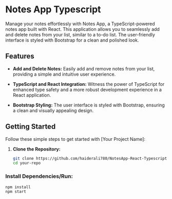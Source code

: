 # Notes App Typescript



Manage your notes effortlessly with Notes App, a TypeScript-powered notes app built with React. This application allows you to seamlessly add and delete notes from your list, similar to a to-do list. The user-friendly interface is styled with Bootstrap for a clean and polished look.



## Features

- **Add and Delete Notes:** Easily add and remove notes from your list, providing a simple and intuitive user experience.

- **TypeScript and React Integration:** Witness the power of TypeScript for enhanced type safety and a more robust development experience in a React application.

- **Bootstrap Styling:** The user interface is styled with Bootstrap, ensuring a clean and visually appealing design.

## Getting Started

Follow these simple steps to get started with [Your Project Name]:

1. **Clone the Repository:**
   ```bash
   git clone https://github.com/haiderali780/NotesApp-React-Typescript.git
   cd your-repo
### Install Dependencies/Run:
```bash
npm install
npm start



